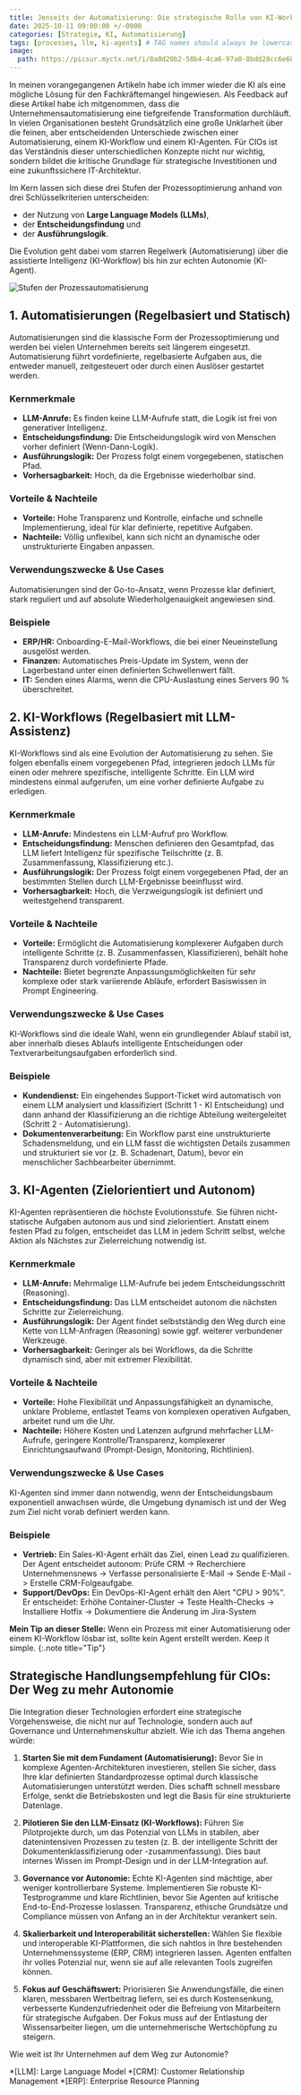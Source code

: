 ```yaml
---
title: Jenseits der Automatisierung: Die strategische Rolle von KI-Workflows und autonomen Agenten für CIOs
date: 2025-10-11 09:00:00 +/-0000
categories: [Strategie, KI, Automatisierung]
tags: [processes, llm, ki-agents] # TAG names should always be lowercase
image:
  path: https://picsur.myctx.net/i/8a8d20b2-58b4-4ca6-97a0-8bdd28cc6e68.png
---
```


In meinen vorangegangenen Artikeln habe ich immer wieder die KI als eine mögliche Lösung für den Fachkräftemangel hingewiesen. Als Feedback auf diese Artikel habe ich mitgenommen, dass die Unternehmensautomatisierung eine tiefgreifende Transformation durchläuft. In vielen Organisationen besteht Grundsätzlich eine große Unklarheit über die feinen, aber entscheidenden Unterschiede zwischen einer Automatisierung, einem KI-Workflow und einem KI-Agenten. Für CIOs ist das Verständnis dieser unterschiedlichen Konzepte nicht nur wichtig, sondern bildet die kritische Grundlage für strategische Investitionen und eine zukunftssichere IT-Architektur.

Im Kern lassen sich diese drei Stufen der Prozessoptimierung anhand von drei Schlüsselkriterien unterscheiden:

* der Nutzung von **Large Language Models (LLMs)**,
* der **Entscheidungsfindung** und
* der **Ausführungslogik**.

Die Evolution geht dabei vom starren Regelwerk (Automatisierung) über die assistierte Intelligenz (KI-Workflow) bis hin zur echten Autonomie (KI-Agent).

![Stufen der Prozessautomatisierung](https://picsur.myctx.net/i/42c68cf0-6e74-4ccd-83a8-d696049016d7.png)

## 1\. Automatisierungen (Regelbasiert und Statisch)

Automatisierungen sind die klassische Form der Prozessoptimierung und werden bei vielen Unternehmen bereits seit längerem eingesetzt. Automatisierung führt vordefinierte, regelbasierte Aufgaben aus, die entweder manuell, zeitgesteuert oder durch einen Auslöser gestartet werden.

### Kernmerkmale

* **LLM-Anrufe:** Es finden keine LLM-Aufrufe statt, die Logik ist frei von generativer Intelligenz.
* **Entscheidungsfindung:** Die Entscheidungslogik wird von Menschen vorher definiert (Wenn-Dann-Logik).
* **Ausführungslogik:** Der Prozess folgt einem vorgegebenen, statischen Pfad.
* **Vorhersagbarkeit:** Hoch, da die Ergebnisse wiederholbar sind.

### Vorteile & Nachteile

* **Vorteile:** Hohe Transparenz und Kontrolle, einfache und schnelle Implementierung, ideal für klar definierte, repetitive Aufgaben.
* **Nachteile:** Völlig unflexibel, kann sich nicht an dynamische oder unstrukturierte Eingaben anpassen.

### Verwendungszwecke & Use Cases

Automatisierungen sind der Go-to-Ansatz, wenn Prozesse klar definiert, stark reguliert und auf absolute Wiederholgenauigkeit angewiesen sind.

### Beispiele

* **ERP/HR:** Onboarding-E-Mail-Workflows, die bei einer Neueinstellung ausgelöst werden.
* **Finanzen:** Automatisches Preis-Update im System, wenn der Lagerbestand unter einen definierten Schwellenwert fällt.
* **IT:** Senden eines Alarms, wenn die CPU-Auslastung eines Servers 90 % überschreitet.

## 2\. KI-Workflows (Regelbasiert mit LLM-Assistenz)

KI-Workflows sind als eine Evolution der Automatisierung zu sehen. Sie folgen ebenfalls einem vorgegebenen Pfad, integrieren jedoch LLMs für einen oder mehrere spezifische, intelligente Schritte. Ein LLM wird mindestens einmal aufgerufen, um eine vorher definierte Aufgabe zu erledigen.

### Kernmerkmale

* **LLM-Anrufe:** Mindestens ein LLM-Aufruf pro Workflow.
* **Entscheidungsfindung:** Menschen definieren den Gesamtpfad, das LLM liefert Intelligenz für spezifische Teilschritte (z. B. Zusammenfassung, Klassifizierung etc.).
* **Ausführungslogik:** Der Prozess folgt einem vorgegebenen Pfad, der an bestimmten Stellen durch LLM-Ergebnisse beeinflusst wird.
* **Vorhersagbarkeit:** Hoch, die Verzweigungslogik ist definiert und weitestgehend transparent.

### Vorteile & Nachteile

* **Vorteile:** Ermöglicht die Automatisierung komplexerer Aufgaben durch intelligente Schritte (z. B. Zusammenfassen, Klassifizieren), behält hohe Transparenz durch vordefinierte Pfade.
* **Nachteile:** Bietet begrenzte Anpassungsmöglichkeiten für sehr komplexe oder stark variierende Abläufe, erfordert Basiswissen in Prompt Engineering.

### Verwendungszwecke & Use Cases

KI-Workflows sind die ideale Wahl, wenn ein grundlegender Ablauf stabil ist, aber innerhalb dieses Ablaufs intelligente Entscheidungen oder Textverarbeitungsaufgaben erforderlich sind.

### Beispiele

* **Kundendienst:** Ein eingehendes Support-Ticket wird automatisch von einem LLM analysiert und klassifiziert (Schritt 1 - KI Entscheidung) und dann anhand der Klassifizierung an die richtige Abteilung weitergeleitet (Schritt 2 - Automatisierung).
* **Dokumentenverarbeitung:** Ein Workflow parst eine unstrukturierte Schadensmeldung, und ein LLM fasst die wichtigsten Details zusammen und strukturiert sie vor (z. B. Schadenart, Datum), bevor ein menschlicher Sachbearbeiter übernimmt.

## 3\. KI-Agenten (Zielorientiert und Autonom)

KI-Agenten repräsentieren die höchste Evolutionsstufe. Sie führen nicht-statische Aufgaben autonom aus und sind zielorientiert. Anstatt einem festen Pfad zu folgen, entscheidet das LLM in jedem Schritt selbst, welche Aktion als Nächstes zur Zielerreichung notwendig ist.

### Kernmerkmale

* **LLM-Anrufe:** Mehrmalige LLM-Aufrufe bei jedem Entscheidungsschritt (Reasoning).
* **Entscheidungsfindung:** Das LLM entscheidet autonom die nächsten Schritte zur Zielerreichung.
* **Ausführungslogik:** Der Agent findet selbstständig den Weg durch eine Kette von LLM-Anfragen (Reasoning) sowie ggf. weiterer verbundener Werkzeuge.
* **Vorhersagbarkeit:** Geringer als bei Workflows, da die Schritte dynamisch sind, aber mit extremer Flexibilität.

### Vorteile & Nachteile

* **Vorteile:** Hohe Flexibilität und Anpassungsfähigkeit an dynamische, unklare Probleme, entlastet Teams von komplexen operativen Aufgaben, arbeitet rund um die Uhr.
* **Nachteile:** Höhere Kosten und Latenzen aufgrund mehrfacher LLM-Aufrufe, geringere Kontrolle/Transparenz, komplexerer Einrichtungsaufwand (Prompt-Design, Monitoring, Richtlinien).

### Verwendungszwecke & Use Cases

KI-Agenten sind immer dann notwendig, wenn der Entscheidungsbaum exponentiell anwachsen würde, die Umgebung dynamisch ist und der Weg zum Ziel nicht vorab definiert werden kann.

### Beispiele

* **Vertrieb:** Ein Sales-KI-Agent erhält das Ziel, einen Lead zu qualifizieren. Der Agent entscheidet autonom: Prüfe CRM -> Recherchiere Unternehmensnews -> Verfasse personalisierte E-Mail -> Sende E-Mail -> Erstelle CRM-Folgeaufgabe.
* **Support/DevOps:** Ein DevOps-KI-Agent erhält den Alert "CPU > 90%". Er entscheidet: Erhöhe Container-Cluster -> Teste Health-Checks -> Installiere Hotfix -> Dokumentiere die Änderung im Jira-System

**Mein Tip an dieser Stelle:** Wenn ein Prozess mit einer Automatisierung oder einem KI-Workflow lösbar ist, sollte kein Agent erstellt werden. Keep it simple.
{:.note title="Tip"}

## Strategische Handlungsempfehlung für CIOs: Der Weg zu mehr Autonomie

Die Integration dieser Technologien erfordert eine strategische Vorgehensweise, die nicht nur auf Technologie, sondern auch auf Governance und Unternehmenskultur abzielt. Wie ich das Thema angehen würde:

1. **Starten Sie mit dem Fundament (Automatisierung):** Bevor Sie in komplexe Agenten-Architekturen investieren, stellen Sie sicher, dass Ihre klar definierten Standardprozesse optimal durch klassische Automatisierungen unterstützt werden. Dies schafft schnell messbare Erfolge, senkt die Betriebskosten und legt die Basis für eine strukturierte Datenlage.

2. **Pilotieren Sie den LLM-Einsatz (KI-Workflows):** Führen Sie Pilotprojekte durch, um das Potenzial von LLMs in stabilen, aber datenintensiven Prozessen zu testen (z. B. der intelligente Schritt der Dokumentenklassifizierung oder -zusammenfassung). Dies baut internes Wissen im Prompt-Design und in der LLM-Integration auf.

3. **Governance vor Autonomie:** Echte KI-Agenten sind mächtige, aber weniger kontrollierbare Systeme. Implementieren Sie robuste KI-Testprogramme und klare Richtlinien, bevor Sie Agenten auf kritische End-to-End-Prozesse loslassen. Transparenz, ethische Grundsätze und Compliance müssen von Anfang an in der Architektur verankert sein.

4. **Skalierbarkeit und Interoperabilität sicherstellen:** Wählen Sie flexible und interoperable KI-Plattformen, die sich nahtlos in Ihre bestehenden Unternehmenssysteme (ERP, CRM) integrieren lassen. Agenten entfalten ihr volles Potenzial nur, wenn sie auf alle relevanten Tools zugreifen können.

5. **Fokus auf Geschäftswert:** Priorisieren Sie Anwendungsfälle, die einen klaren, messbaren Wertbeitrag liefern, sei es durch Kostensenkung, verbesserte Kundenzufriedenheit oder die Befreiung von Mitarbeitern für strategische Aufgaben. Der Fokus muss auf der Entlastung der Wissensarbeiter liegen, um die unternehmerische Wertschöpfung zu steigern.

Wie weit ist Ihr Unternehmen auf dem Weg zur Autonomie?

*[LLM]: Large Language Model
*[CRM]: Customer Relationship Management
*[ERP]: Enterprise Resource Planning
